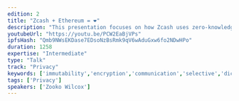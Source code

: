 ```yaml
---
edition: 2
title: "Zcash + Ethereum = ❤"
description: "This presentation focuses on how Zcash uses zero-knowledge proofs to add private transactions to a public blockchain, and how Zcash and Ethereum will grow together. Zcash is a new cryptocurrency that provides private transactions — the sender’s and receiver’s addresses are not publicly visible in the blockchain, nor is the amount transferred. Zcash posts that private information to the blockchain in encrypted form, and uses zero-knowledge proofs to cryptographically guarantee the validity of transactions without exposing the private information. This results in “Selective Transparency”. It’s not all-dark-all-the-time — it’s that each encrypted transaction in the blockchain can be revealed by its creator to selected third parties. Zcash is developed by a VC-funded, highly skilled development team and a widespread and active open source community. There are three paths forward for integrating Ethereum’s programmability with Zcash’s privacy. The Zcash team is actively contributing to all three paths. 1. Programmable Zcash — add Ethereum-style programmability to the Zcash blockchain 2. Private Ethereum — add Zcash-style privacy to the Ethereum blockchain 3. Project Alchemy — interoperation between the Ethereum and Zcash"
youtubeUrl: "https://youtu.be/PCW2EaBjVPs"
ipfsHash: "Qmb9NWsEKDase7EDsoNzBsRmk9qV6wAduGxw6fo2NDwHPo"
duration: 1258
expertise: "Intermediate"
type: "Talk"
track: "Privacy"
keywords: ['immutability','encryption','communication','selective','dicslosure','human rights','society','fungibility','data','security','bitcoin','zksnarks','zkproofs','validators','programmability','alchemy','btcrelay']
tags: ['Privacy']
speakers: ['Zooko Wilcox']
---
```

